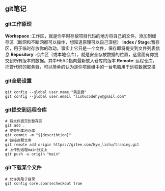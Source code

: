 ## git笔记

### git工作原理

**Workspace** :工作区，就是你平时存放项目代码的地方将自己的文件，添加到缓存区（断网和不断网都可以操作，想知道原理可以自己深挖）
**Index / Stag**e:暂存区，用于临时存放你的改动，事实上它只是一个文件，保存即将提交到文件列表信息
**Repository** :仓库区（或本地仓库），就是安全存放数据的位置，这里面有你提交到所有版本的数据。其中HEAD指向最新放入仓库的版本
**Remote**: 远程仓库，托管代码的服务器，可以简单的认为是你项目组中的一台电脑用于远程数据交换

### git全局设置

```
git config --global user.name "黄意雯"
git config --global user.email "lishucodehyw@gmail.com"
```

### git提交到远程仓库

```
# 将文件提交到暂存区
git add .
# 提交到本地仓库
git commit -m "${describtion}"
# 链接远程仓库
git remote add origin https://gitee.com/hyw_lishu/traning.git
# 上传到远程main分支上
git push -u origin "main" 
```

### git下载某个文件

```
# 允许克隆子目录
git config core.sparsecheckout true

```

